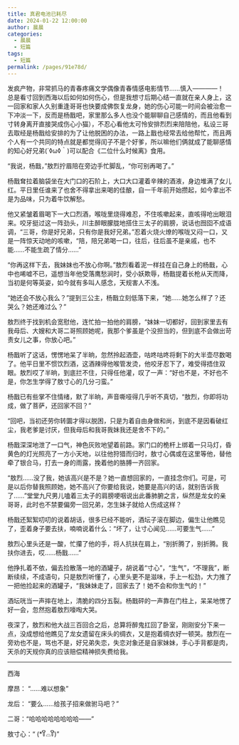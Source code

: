 ```yaml
---
title: 真君电池已耗尽
date: 2024-01-22 12:00:00
author: 晨晨
categories: 
  - 晨晨
  - 短篇
tags: 
  - 短篇
permalink: /pages/91e78d/
---
```


发疯产物，非常抓马的青春疼痛文学偶像青春情感电影情节……慎入————！
总是看寸回到西海以后如何如何伤心，但是我想寸后期心结一直就在亲人身上，这一回家和家人久别重逢哥哥也快要成佛恢复龙身，她的伤心可能一时间会被治愈一下冲淡一下，反而是杨戬吧，家里那么多人也没个能聊聊自己感情的，而且他看到寸转身离开直接哭成伤心小猫），不忍心看他太可怜安排烈烈来陪陪他，私设三哥去取经是杨戬给安排的为了让他脱困的办法，一路上戬也经常去给他帮忙，而且两个人有一个共同的特点就是都觉得闰子不是个好爹，所以嘛他们俩就成了能聊感情的知心好兄弟(´◊ω◊｀)可以配合《二位什么时候离》食用。

<!-- more -->

“我说，杨戬，”敖烈拧眉陪在旁边手忙脚乱，“你可别再喝了。”

杨戬耷拉着脑袋坐在大门口的石阶上，大口大口灌着辛辣的酒液，身边堆满了女儿红。平日里任谁来了也舍不得拿出来喝的佳酿，自一千年前开始攒起，如今拿出不是为品味，只为着牛饮解愁。

他又紧皱着眉喝下一大口烈酒，喉咙里烧得难忍，不住咳嗽起来，直咳得呛出眼泪来。咬牙挺过这一阵劲头，川主醉眼朦胧地搭住三太子的肩膀，说话也囫囵不成语调，“三哥，你是好兄弟，只有你是我好兄弟。”忍着火烧火燎的喉咙又闷一口，又是一阵惊天动地的咳嗽，“陪，陪兄弟喝一口，往后，往后虽不是亲戚，也不能……不能生疏了情分……”

“你再这样下去，我妹妹也不放心你啊。”敖烈看着泥一样挂在自己身上的杨戬，心中也唏嘘不已，遥想当年他受落鹰愁涧时，受小妖欺辱，杨戬提着长枪从天而降，当初是何等英姿，如今就有多叫人感念，天规害人不浅。

“她还会不放心我么？”提到三公主，杨戬立刻低落下来，“她……她怎么样了？还哭么？她还难过么？”

敖烈终于找到机会宽慰他，连忙拍一拍他的肩膀，“妹妹一切都好，回到家里去有我母后、大嫂和大哥二哥照顾她呢，我那个爹虽是个没担当的，但到底不会做出苛责女儿之事，你放心吧。”

杨戬听了这话，愣愣地呆了半晌，忽然拎起酒壶，咕咚咕咚将剩下的大半壶尽数喝了。他平日里不惯饮烈酒，这酒辣得他喉管发烫，他咬牙忍下了，难受得捂住双眼。敖烈哎了半晌，到底拦不住，只得任他灌，叹了一声：“好也不是，不好也不是，你怎生学得了敖寸心的几分刁蛮。”

杨戬已有些掌不住情绪，默了半晌，声音嘶哑得几乎听不真切，“敖烈，你即将功成，做了菩萨，还回家不回？”

“回吧，当初还劳你转圜才得以脱困，只是为着自由身做和尚，到底不是因看破红尘，我老爹是讨厌，但我母后和我哥我妹我还是舍不下的。”

杨戬深深地泄了一口气，神色灰败地望着前路。家门口的桅杆上绑着一只马灯，昏黄色的灯光照亮了一方小天地，以往他狩猎而归时，敖寸心偶或在这里等他，替他牵了银合马，打去一身的雨露，挽着他的胳膊一齐回家。

“敖烈……没了我，她该高兴是不是？她一直想回家的，一直挂念你们。可是，可是以后你替我照顾她，她不高兴了你要给我说，她要是高兴的话，就别告诉我了……”堂堂九尺男儿嗑着三太子的肩膀哽咽说出此番肺腑之言，纵然是龙女的亲哥哥，此时也不禁要偏旁一回兄弟，怎生妹子就给人伤成这样？

杨戬还絮絮叨叨的说着胡话，很多已经不能听，酒坛子滚在脚边，偏生让他瞧见了，歪着身子要去扶，喃喃说着什么：“坏了，让寸心闻见……可要生气……”

敖烈心里头还是一酸，忙攥了他的手，将人抗扶在肩上，“别折腾了，别折腾。我扶你进去，哎……杨戬……”

他挣扎着不依，偏去捡散落一地的酒罐子，胡说着“寸心”，“生气”，“不理我”，断断续续，不成语句，只是敖烈听懂了，心里头更不是滋味，手上一松劲，大力推了一把他捡起来的酒罐子，“我妹妹走了，回家去了！她不会和你生气的！”

酒坛咣当一声摔在地上，清脆的四分五裂。杨戬砰的一声靠在门柱上，呆呆地愣了好一会，忽然抱着敖烈嚎啕大哭。

夜深了，敖烈和他大战三百回合之后，总算将醉鬼扛回了卧室，刚刚安分下来一点，没成想给他瞧见了龙女遗留在床头的绸衣，又是抱着绸衣好一顿哭。敖烈在一旁劝也不是，骂也不是，好兄弟失恋，失恋对象还是自家妹妹，手心手背都是肉，天杀的天规你真的应该赔偿精神损失费给我。

---

西海

摩昂： “……难以想象”

龙后： “要么……给孩子招来做驸马吧？”

二哥：“哈哈哈哈哈哈哈哈——”

敖寸心：“ (*꒦ິ⌓꒦ີ)”
